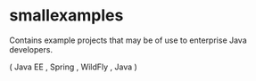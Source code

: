 # smallexamples

Contains example projects that may be of use to enterprise Java developers.

( Java EE , Spring , WildFly , Java )
